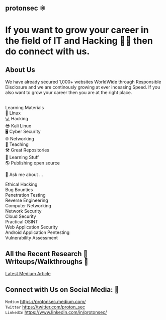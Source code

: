 ## protonsec ⚛️
# If you want to grow your career in the field of IT and Hacking 👨‍💻 then do connect with us.

## About Us
We have already secured 1,000+ websites WorldWide through Responsible Disclosure and we are continously growing at ever inceasing Speed. If you also want to grow your career then you are at the right place.


<br />Learning Materials<br />
🐧 Linux <br />
💻 Hacking <br />
😎 Kali Linux <br />
🖥️ Cyber Security <br />
🌐 Networking <br />
📕 Teaching <br />
🛠️ Great Repositories <br />
📒 Learning Stuff <br />
🌎 Publishing open source <br />



💬 Ask me about ...<br />

Ethical Hacking <br />
Bug Bounties <br />
Penetration Testing <br />
Reverse Engineering <br />
Computer Networking <br />
Network Security <br />
Cloud Security <br />
Practical OSINT<br />
Web Application Security <br />
Android Application Pentesting <br />
Vulnerability Assessment <br />

## All the Recent Research 🔬 Writeups/Walkthroughs 🧾
[Latest Medium Article](https://protonsec.medium.com/)


## Connect with Us on Social Media: 🤝<br />
`Medium` https://protonsec.medium.com/<br />
`Twitter` https://twitter.com/proton_sec<br />
`LinkedIn` https://www.linkedin.com/in/protonsec/<br />
